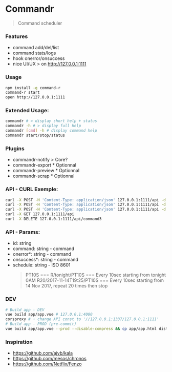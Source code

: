 # Commandr
> Command scheduler

### Features
- command add/del/list
- command stats/logs
- hook onerror/onsuccess
- nice UI/UX > on http://127.0.0.1:1111

### Usage
```bash
npm install -g command-r
command-r start
open http://127.0.0.1:1111
```

### Extended Usage:
```bash
commandr # > display short help + status
commandr -h # > display full help
commandr [cmd] -h # display command help
commandr start/stop/status
```

### Plugins
- commandr-notify > Core?
- commandr-export * Optionnal
- commandr-preview * Optionnal
- commandr-scrap * Optionnal

### API - CURL Exemple:
```bash
curl -X POST -H 'Content-Type: application/json' 127.0.0.1:1111/api -d '{ "id": "command1", "command": "echo 1", "schedule": "R/2017-11-17T00:00:00.000Z/PT10S" }'
curl -X POST -H 'Content-Type: application/json' 127.0.0.1:1111/api -d '{ "id": "command2" }'
curl -X POST -H 'Content-Type: application/json' 127.0.0.1:1111/api -d '{ "id": "command3", "command": "echo 1", "schedule": "R/2017-11-17T00:00:00.000Z/PT10S" }'
curl -X GET 127.0.0.1:1111/api
curl -X DELETE 127.0.0.1:1111/api/command3
```

### API - Params:
- id: string
- command: string - command
- onerror*: string - command
- onsuccess*: string - command
- schedule: string - ISO 8601
  > PT10S === R/tonight/PT10S === Every 10sec starting from tonight 0AM
  > R20/2017-11-14T19:25/PT10S === Every 10sec starting from 14 Nov 2017, repeat 20 times then stop

### DEV
```bash
# Build app - DEV
vue build app/app.vue # 127.0.0.1:4000
corsproxy # + change API const to '//127.0.0.1:1337/127.0.0.1:1111'
# Build app - PROD (pre-commit)
vue build app/app.vue --prod --disable-compress && cp app/app.html dist/app.html && cd dist/ && ls *.js | xargs -I '{}' sed -i '' 's/<<<JS>>>/{}/g' app.html && ls *.css | xargs -I '{}' sed -i '' 's/<<<CSS>>>/{}/g' app.html && inliner --nosvg -mni app.html > ../app/dist/index.html && cd - && rm -rf dist
```

### Inspiration
- https://github.com/ajvb/kala
- https://github.com/mesos/chronos
- https://github.com/Netflix/Fenzo
